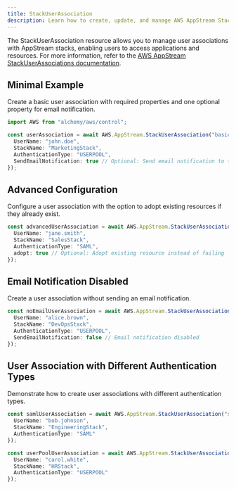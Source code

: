 ```yaml
---
title: StackUserAssociation
description: Learn how to create, update, and manage AWS AppStream StackUserAssociations using Alchemy Cloud Control.
---
```


The StackUserAssociation resource allows you to manage user associations with AppStream stacks, enabling users to access applications and resources. For more information, refer to the [AWS AppStream StackUserAssociations documentation](https://docs.aws.amazon.com/appstream/latest/userguide/).

## Minimal Example

Create a basic user association with required properties and one optional property for email notification.

```ts
import AWS from "alchemy/aws/control";

const userAssociation = await AWS.AppStream.StackUserAssociation("basicUserAssociation", {
  UserName: "john.doe",
  StackName: "MarketingStack",
  AuthenticationType: "USERPOOL",
  SendEmailNotification: true // Optional: Send email notification to the user
});
```

## Advanced Configuration

Configure a user association with the option to adopt existing resources if they already exist.

```ts
const advancedUserAssociation = await AWS.AppStream.StackUserAssociation("advancedUserAssociation", {
  UserName: "jane.smith",
  StackName: "SalesStack",
  AuthenticationType: "SAML",
  adopt: true // Optional: Adopt existing resource instead of failing
});
```

## Email Notification Disabled

Create a user association without sending an email notification.

```ts
const noEmailUserAssociation = await AWS.AppStream.StackUserAssociation("noEmailUserAssociation", {
  UserName: "alice.brown",
  StackName: "DevOpsStack",
  AuthenticationType: "USERPOOL",
  SendEmailNotification: false // Email notification disabled
});
```

## User Association with Different Authentication Types

Demonstrate how to create user associations with different authentication types.

```ts
const samlUserAssociation = await AWS.AppStream.StackUserAssociation("samlUserAssociation", {
  UserName: "bob.johnson",
  StackName: "EngineeringStack",
  AuthenticationType: "SAML"
});

const userPoolUserAssociation = await AWS.AppStream.StackUserAssociation("userPoolUserAssociation", {
  UserName: "carol.white",
  StackName: "HRStack",
  AuthenticationType: "USERPOOL"
});
```
